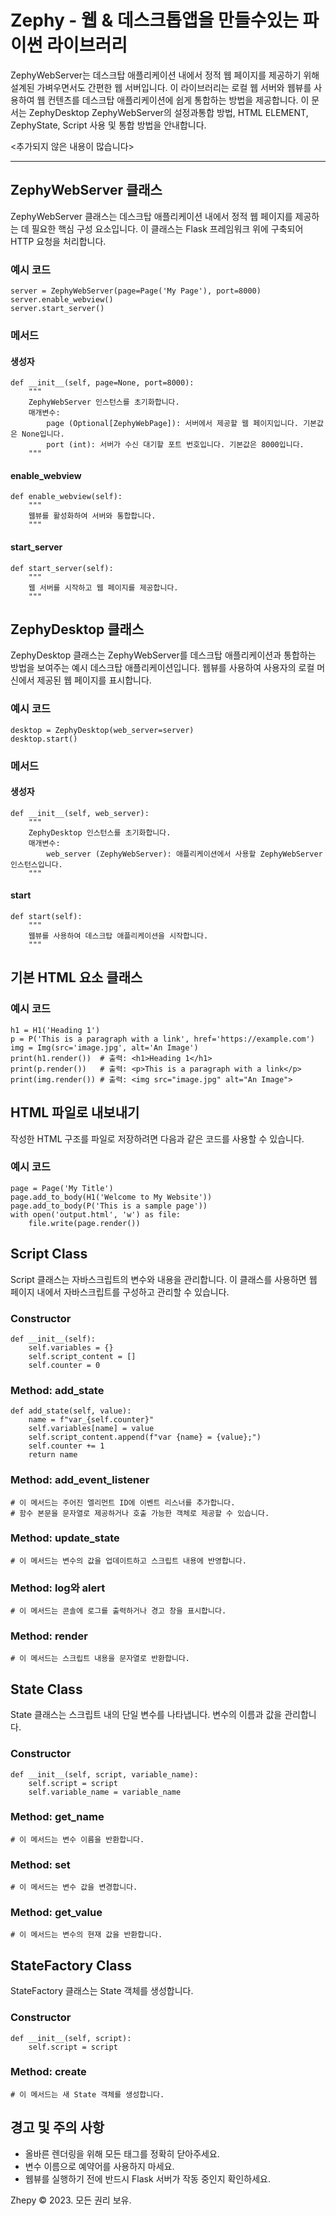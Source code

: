 Zephy - 웹 & 데스크톱앱을 만들수있는 파이썬 라이브러리
=========================================

ZephyWebServer는 데스크탑 애플리케이션 내에서 정적 웹 페이지를 제공하기 위해 설계된 가벼우면서도 간편한 웹 서버입니다. 이 라이브러리는 로컬 웹 서버와 웹뷰를 사용하여 웹 컨텐츠를 데스크탑 애플리케이션에 쉽게 통합하는 방법을 제공합니다. 이 문서는 ZephyDesktop ZephyWebServer의 설정과통합 방법, HTML ELEMENT, ZephyState, Script 사용 및 통합 방법을 안내합니다.

<추가되지 않은 내용이 많습니다>

* * *

ZephyWebServer 클래스
------------------

ZephyWebServer 클래스는 데스크탑 애플리케이션 내에서 정적 웹 페이지를 제공하는 데 필요한 핵심 구성 요소입니다. 이 클래스는 Flask 프레임워크 위에 구축되어 HTTP 요청을 처리합니다.

### 예시 코드

    server = ZephyWebServer(page=Page('My Page'), port=8000)
    server.enable_webview()
    server.start_server()

### 메서드

#### 생성자

    def __init__(self, page=None, port=8000):
        """
        ZephyWebServer 인스턴스를 초기화합니다.
        매개변수:
            page (Optional[ZephyWebPage]): 서버에서 제공할 웹 페이지입니다. 기본값은 None입니다.
            port (int): 서버가 수신 대기할 포트 번호입니다. 기본값은 8000입니다.
        """

#### enable\_webview

    def enable_webview(self):
        """
        웹뷰를 활성화하여 서버와 통합합니다.
        """

#### start\_server

    def start_server(self):
        """
        웹 서버를 시작하고 웹 페이지를 제공합니다.
        """

ZephyDesktop 클래스
----------------

ZephyDesktop 클래스는 ZephyWebServer를 데스크탑 애플리케이션과 통합하는 방법을 보여주는 예시 데스크탑 애플리케이션입니다. 웹뷰를 사용하여 사용자의 로컬 머신에서 제공된 웹 페이지를 표시합니다.

### 예시 코드

    desktop = ZephyDesktop(web_server=server)
    desktop.start()

### 메서드

#### 생성자

    def __init__(self, web_server):
        """
        ZephyDesktop 인스턴스를 초기화합니다.
        매개변수:
            web_server (ZephyWebServer): 애플리케이션에서 사용할 ZephyWebServer 인스턴스입니다.
        """

#### start

    def start(self):
        """
        웹뷰를 사용하여 데스크탑 애플리케이션을 시작합니다.
        """

기본 HTML 요소 클래스
--------------

### 예시 코드

    h1 = H1('Heading 1')
    p = P('This is a paragraph with a link', href='https://example.com')
    img = Img(src='image.jpg', alt='An Image')
    print(h1.render())  # 출력: <h1>Heading 1</h1>
    print(p.render())   # 출력: <p>This is a paragraph with a link</p>
    print(img.render()) # 출력: <img src="image.jpg" alt="An Image">

HTML 파일로 내보내기
-------------

작성한 HTML 구조를 파일로 저장하려면 다음과 같은 코드를 사용할 수 있습니다.

### 예시 코드

    page = Page('My Title')
    page.add_to_body(H1('Welcome to My Website'))
    page.add_to_body(P('This is a sample page'))
    with open('output.html', 'w') as file:
        file.write(page.render())

Script Class
------------

Script 클래스는 자바스크립트의 변수와 내용을 관리합니다. 이 클래스를 사용하면 웹 페이지 내에서 자바스크립트를 구성하고 관리할 수 있습니다.

### Constructor

    
    def __init__(self):
        self.variables = {}
        self.script_content = []
        self.counter = 0
            

### Method: add\_state

    
    def add_state(self, value):
        name = f"var_{self.counter}"
        self.variables[name] = value
        self.script_content.append(f"var {name} = {value};")
        self.counter += 1
        return name
            

### Method: add\_event\_listener

    
    # 이 메서드는 주어진 엘리먼트 ID에 이벤트 리스너를 추가합니다.
    # 함수 본문을 문자열로 제공하거나 호출 가능한 객체로 제공할 수 있습니다.
            

### Method: update\_state

    
    # 이 메서드는 변수의 값을 업데이트하고 스크립트 내용에 반영합니다.
            

### Method: log와 alert

    
    # 이 메서드는 콘솔에 로그를 출력하거나 경고 창을 표시합니다.
            

### Method: render

    
    # 이 메서드는 스크립트 내용을 문자열로 반환합니다.
            

State Class
-----------

State 클래스는 스크립트 내의 단일 변수를 나타냅니다. 변수의 이름과 값을 관리합니다.

### Constructor

    
    def __init__(self, script, variable_name):
        self.script = script
        self.variable_name = variable_name
            

### Method: get\_name

    
    # 이 메서드는 변수 이름을 반환합니다.
            

### Method: set

    
    # 이 메서드는 변수 값을 변경합니다.
            

### Method: get\_value

    
    # 이 메서드는 변수의 현재 값을 반환합니다.
            

StateFactory Class
------------------

StateFactory 클래스는 State 객체를 생성합니다.

### Constructor

    
    def __init__(self, script):
        self.script = script
            

### Method: create

    
    # 이 메서드는 새 State 객체를 생성합니다.
            

경고 및 주의 사항
----------

*   올바른 렌더링을 위해 모든 태그를 정확히 닫아주세요.
*   변수 이름으로 예약어를 사용하지 마세요.
*   웹뷰를 실행하기 전에 반드시 Flask 서버가 작동 중인지 확인하세요.

Zhepy © 2023. 모든 권리 보유.
